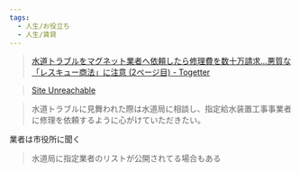 ```yaml
---
tags:
  - 人生/お役立ち
  - 人生/賃貸
---
```

>[水道トラブルをマグネット業者へ依頼したら修理費を数十万請求...悪質な「レスキュー商法」に注意 (2ページ目) - Togetter](https://togetter.com/li/2616254?page=2)

>[Site Unreachable](https://maidonanews.jp/article/14548255?page=2)

>水道トラブルに見舞われた際は水道局に相談し、指定給水装置工事事業者に修理を依頼するように心がけていただきたい。

業者は市役所に聞く

>水道局に指定業者のリストが公開されてる場合もある


